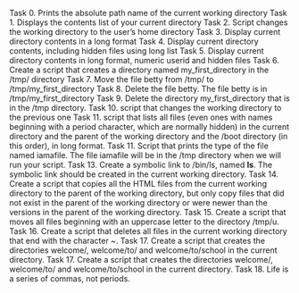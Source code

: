 Task 0. Prints the absolute path name of the current working directory
Task 1. Displays the contents list of your current directory
Task 2. Script changes the working directory to the user’s home directory
Task 3. Display current directory contents in a long format
Task 4. Display current directory contents, including hidden files using long list
Task 5. Display current directory contents in long format, numeric userid and hidden files
Task 6. Create a script that creates a directory named my_first_directory in the /tmp/ directory
Task 7. Move the file betty from /tmp/ to /tmp/my_first_directory
Task 8. Delete the file betty. The file betty is in /tmp/my_first_directory
Task 9. Delete the directory my_first_directory that is in the /tmp directory.
Task 10. script that changes the working directory to the previous one
Task 11. script that lists all files (even ones with names beginning with a period character, which are normally hidden) in the current directory and the parent of the working directory and the /boot directory (in this order), in long format.
Task 11. Script that prints the type of the file named iamafile. The file iamafile will be in the /tmp directory when we will run your script.
Task 13. Create a symbolic link to /bin/ls, named __ls__. The symbolic link should be created in the current working directory.
Task 14. Create a script that copies all the HTML files from the current working directory to the parent of the working directory, but only copy files that did not exist in the parent of the working directory or were newer than the versions in the parent of the working directory.
Task 15. Create a script that moves all files beginning with an uppercase letter to the directory /tmp/u.
Task 16. Create a script that deletes all files in the current working directory that end with the character ~.
Task 17. Create a script that creates the directories welcome/, welcome/to/ and welcome/to/school in the current directory.
Task 17. Create a script that creates the directories welcome/, welcome/to/ and welcome/to/school in the current directory.
Task 18. Life is a series of commas, not periods.

